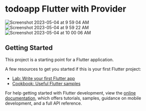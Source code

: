 # todoapp Flutter with Provider 

![Screenshot 2023-05-04 at 9 59 04 AM](https://user-images.githubusercontent.com/19757691/236230262-09998cc0-17cb-4c8e-b871-080ebc1107e1.png)
![Screenshot 2023-05-04 at 9 59 22 AM](https://user-images.githubusercontent.com/19757691/236230242-d8e6f4a4-454c-43d3-bd21-fd92cba1c24b.png)
![Screenshot 2023-05-04 at 10 00 06 AM](https://user-images.githubusercontent.com/19757691/236230417-db100e69-d82d-4ba8-8c5c-f5329a95df01.png)

## Getting Started

This project is a starting point for a Flutter application.

A few resources to get you started if this is your first Flutter project:

- [Lab: Write your first Flutter app](https://docs.flutter.dev/get-started/codelab)
- [Cookbook: Useful Flutter samples](https://docs.flutter.dev/cookbook)

For help getting started with Flutter development, view the
[online documentation](https://docs.flutter.dev/), which offers tutorials,
samples, guidance on mobile development, and a full API reference.
